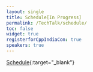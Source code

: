 ```yaml
---
layout: single
title: Schedule[In Progress]
permalink: /TechTalk/schedule/
toc: false
widget: true
registerforCppIndiaCon: true
speakers: true
---
```


[Schedule](https://cppindia-my.sharepoint.com/:x:/g/personal/info_cppindia_co_in/EQJepTZlslRBv4yLhCTUA2IBd9Mh84t9lMaMVKAoEoxOsg?e=fJopuT){:target="_blank"}
